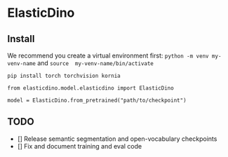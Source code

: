 # ElasticDino

## Install

We recommend you create a virtual environment first: `python -m venv my-venv-name` and `source  my-venv-name/bin/activate`

```
pip install torch torchvision kornia

from elasticdino.model.elasticdino import ElasticDino

model = ElasticDino.from_pretrained("path/to/checkpoint")

```

## TODO

- [] Release semantic segmentation and open-vocabulary checkpoints
- [] Fix and document training and eval code


